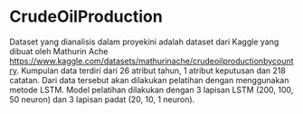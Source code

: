 # CrudeOilProduction
Dataset yang dianalisis dalam proyekini adalah dataset dari Kaggle yang dibuat oleh Mathurin Ache https://www.kaggle.com/datasets/mathurinache/crudeoilproductionbycountry. Kumpulan data terdiri dari 26 atribut tahun, 1 atribut keputusan dan 218 catatan. Dari data tersebut akan dilakukan pelatihan dengan menggunakan metode LSTM. Model pelatihan dilakukan dengan 3 lapisan LSTM (200, 100, 50 neuron) dan 3 lapisan padat (20, 10, 1 neuron).
